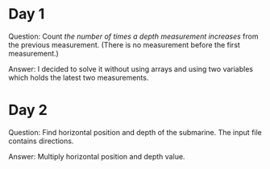 # Day 1

Question: Count *the number of times a depth measurement increases* from the previous measurement. (There is no measurement before the first measurement.)

Answer: I decided to solve it without using arrays and using two variables which holds the latest two measurements.

# Day 2

Question: Find horizontal position and depth of the submarine. The input file contains directions.

Answer: Multiply horizontal position and depth value.